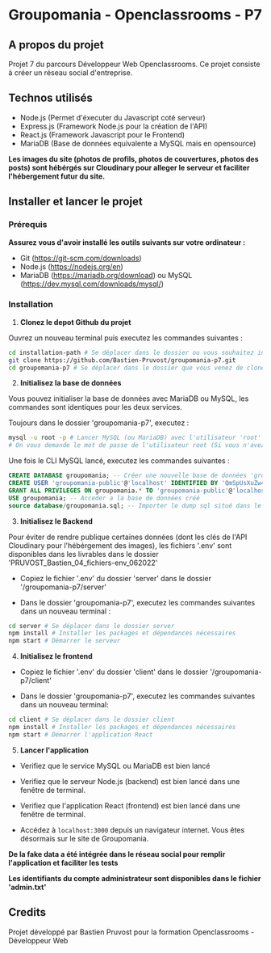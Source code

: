 # Groupomania - Openclassrooms - P7

## A propos du projet

Projet 7 du parcours Développeur Web Openclassrooms.
Ce projet consiste à créer un réseau social d'entreprise.

## Technos utilisés

- Node.js (Permet d'éxecuter du Javascript coté serveur)
- Express.js (Framework Node.js pour la création de l'API)
- React.js (Framework Javascript pour le Frontend)
- MariaDB (Base de données equivalente a MySQL mais en opensource)

**Les images du site (photos de profils, photos de couvertures, photos des posts) sont hébérgés sur Cloudinary pour alleger le serveur et faciliter l'hébergement futur du site.**

## Installer et lancer le projet

### Prérequis

**Assurez vous d'avoir installé les outils suivants sur votre ordinateur :**

- Git (https://git-scm.com/downloads)
- Node.js (https://nodejs.org/en)
- MariaDB (https://mariadb.org/download) ou MySQL (https://dev.mysql.com/downloads/mysql/)

### Installation

1. **Clonez le depot Github du projet**

Ouvrez un nouveau terminal puis executez les commandes suivantes :

```bash
cd installation-path # Se déplacer dans le dossier ou vous souhaitez installer le projet (remplacer 'installation-path' par le chemin d'accés souhaité)
git clone https://github.com/Bastien-Pruvost/groupomania-p7.git
cd groupomania-p7 # Se déplacer dans le dossier que vous venez de cloner
```

2. **Initialisez la base de données**

Vous pouvez initialiser la base de données avec MariaDB ou MySQL, les commandes sont identiques pour les deux services.

Toujours dans le dossier 'groupomania-p7', executez :

```bash
mysql -u root -p # Lancer MySQL (ou MariaDB) avec l'utilisateur 'root'
# On vous demande le mot de passe de l'utilisateur root (Si vous n'avez pas encore créé de mot de passe root, pressez simplement la touche Entrée)
```

Une fois le CLI MySQL lancé, executez les commandes suivantes :

```sql
CREATE DATABASE groupomania; -- Créer une nouvelle base de données 'groupomania'
CREATE USER 'groupomania-public'@'localhost' IDENTIFIED BY 'QmSpUsXuZw4z6B9EbGdK'; -- Créer l'utilisateur utilisé par l'API
GRANT ALL PRIVILEGES ON groupomania.* TO 'groupomania-public'@'localhost'; -- Attribuer tout les droits à l'utilisateur créé pour pouvoir interagir avec la BD
USE groupomania; -- Acceder a la base de données créé
source database/groupomania.sql; -- Importer le dump sql situé dans le dossier database du projet cloné
```

3. **Initialisez le Backend**

Pour éviter de rendre publique certaines données (dont les clés de l'API Cloudinary pour l'hébérgement des images), les fichiers '.env' sont disponibles dans les livrables dans le dossier 'PRUVOST_Bastien_04_fichiers-env_062022'

- Copiez le fichier '.env' du dossier 'server' dans le dossier '/groupomania-p7/server'

- Dans le dossier 'groupomania-p7', executez les commandes suivantes dans un nouveau terminal :

```bash
cd server # Se déplacer dans le dossier server
npm install # Installer les packages et dépendances nécessaires
npm start # Démarrer le serveur
```

4. **Initialisez le frontend**

- Copiez le fichier '.env' du dossier 'client' dans le dossier '/groupomania-p7/client'

- Dans le dossier 'groupomania-p7', executez les commandes suivantes dans un nouveau terminal:

```bash
cd client # Se déplacer dans le dossier client
npm install # Installer les packages et dépendances nécessaires
npm start # Démarrer l'application React
```

5. **Lancer l'application**

- Verifiez que le service MySQL ou MariaDB est bien lancé

- Verifiez que le serveur Node.js (backend) est bien lancé dans une fenêtre de terminal.

- Verifiez que l'application React (frontend) est bien lancé dans une fenêtre de terminal.

- Accédez à `localhost:3000` depuis un navigateur internet. Vous êtes désormais sur le site de Groupomania.

**De la fake data a été intégrée dans le réseau social pour remplir l'application et faciliter les tests**

**Les identifiants du compte administrateur sont disponibles dans le fichier 'admin.txt'**

## Credits

Projet développé par Bastien Pruvost pour la formation Openclassrooms - Développeur Web
